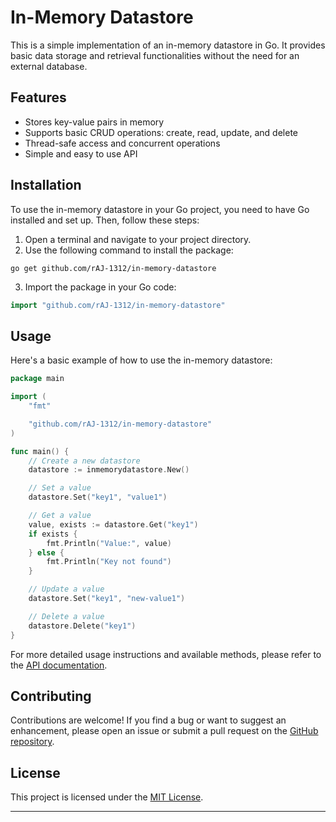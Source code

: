 # In-Memory Datastore

This is a simple implementation of an in-memory datastore in Go. It provides basic data storage and retrieval functionalities without the need for an external database.

## Features

- Stores key-value pairs in memory
- Supports basic CRUD operations: create, read, update, and delete
- Thread-safe access and concurrent operations
- Simple and easy to use API

## Installation

To use the in-memory datastore in your Go project, you need to have Go installed and set up. Then, follow these steps:

1. Open a terminal and navigate to your project directory.
2. Use the following command to install the package:

```shell
go get github.com/rAJ-1312/in-memory-datastore
```

3. Import the package in your Go code:

```go
import "github.com/rAJ-1312/in-memory-datastore"
```

## Usage

Here's a basic example of how to use the in-memory datastore:

```go
package main

import (
	"fmt"

	"github.com/rAJ-1312/in-memory-datastore"
)

func main() {
	// Create a new datastore
	datastore := inmemorydatastore.New()

	// Set a value
	datastore.Set("key1", "value1")

	// Get a value
	value, exists := datastore.Get("key1")
	if exists {
		fmt.Println("Value:", value)
	} else {
		fmt.Println("Key not found")
	}

	// Update a value
	datastore.Set("key1", "new-value1")

	// Delete a value
	datastore.Delete("key1")
}
```

For more detailed usage instructions and available methods, please refer to the [API documentation](https://github.com/rAJ-1312/in-memory-datastore/).

## Contributing

Contributions are welcome! If you find a bug or want to suggest an enhancement, please open an issue or submit a pull request on the [GitHub repository](https://github.com/rAJ-1312/in-memory-datastore).

## License

This project is licensed under the [MIT License](LICENSE).

---
